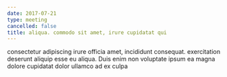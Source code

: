 ```yaml
---
date: 2017-07-21
type: meeting
cancelled: false
title: aliqua. commodo sit amet, irure cupidatat qui
---
```

consectetur adipiscing irure officia amet, incididunt consequat. exercitation deserunt aliquip esse eu aliqua. Duis enim non voluptate ipsum ea magna dolore cupidatat dolor ullamco ad ex culpa